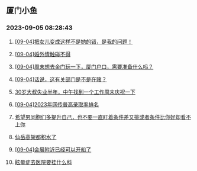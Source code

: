 ## 厦门小鱼 
### 2023-09-05 08:28:43

1. [[09-04]把女儿变成这样不是她的错，是我的问题！](http://bbs.xmfish.com/read-htm-tid-18065882.html)

2. [[09-04]婚外情触碰不得](http://bbs.xmfish.com/read-htm-tid-18065954.html)

3. [[09-04]周末想去金门玩一下，厦门户口，需要准备什么吗？](http://bbs.xmfish.com/read-htm-tid-18065937.html)

4. [[09-04]话说，这有关部门是不是在赌？](http://bbs.xmfish.com/read-htm-tid-18066165.html)

5. [30岁大叔失业半年，中午找到一个工作周末庆祝一下](http://bbs.xmfish.com/read-htm-tid-18066066.html)

6. [[09-04]2023年网传普高录取率排名](http://bbs.xmfish.com/read-htm-tid-18065889.html)

7. [希望男同胞们多提升自己，也不要一直盯着条件差又挑或者条件比你好却看不上你](http://bbs.xmfish.com/read-htm-tid-18065833.html)

8. [仙岳高架都积水了](http://bbs.xmfish.com/read-htm-tid-18066242.html)

9. [[09-04]会展附近已经可以开船了](http://bbs.xmfish.com/read-htm-tid-18066250.html)

10. [眩晕症去医院要挂什么科](http://bbs.xmfish.com/read-htm-tid-18065956.html)

